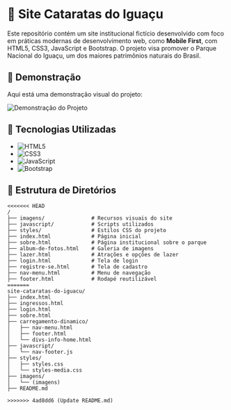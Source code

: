 # 🌊 Site Cataratas do Iguaçu

Este repositório contém um site institucional fictício desenvolvido com foco em práticas modernas de desenvolvimento web, como **Mobile First**, com HTML5, CSS3, JavaScript e Bootstrap. O projeto visa promover o Parque Nacional do Iguaçu, um dos maiores patrimônios naturais do Brasil.

## 📸 Demonstração
Aqui está uma demonstração visual do projeto:

![Demonstração do Projeto](https://i.postimg.cc/K8BfnQCR/Captura-de-tela-2025-04-30-011917.png)

## 🔧 Tecnologias Utilizadas

- ![HTML5](https://img.shields.io/badge/HTML5-E34F26?style=flat&logo=html5&logoColor=white)  
- ![CSS3](https://img.shields.io/badge/CSS3-1572B6?style=flat&logo=css3&logoColor=white)  
- ![JavaScript](https://img.shields.io/badge/JavaScript-F7DF1E?style=flat&logo=javascript&logoColor=black)  
- ![Bootstrap](https://img.shields.io/badge/Bootstrap-563D7C?style=flat&logo=bootstrap&logoColor=white)  

## 📁 Estrutura de Diretórios

```plaintext
<<<<<<< HEAD
/
├── imagens/               # Recursos visuais do site
├── javascript/            # Scripts utilizados
├── styles/                # Estilos CSS do projeto
├── index.html             # Página inicial
├── sobre.html             # Página institucional sobre o parque
├── album-de-fotos.html    # Galeria de imagens
├── lazer.html             # Atrações e opções de lazer
├── login.html             # Tela de login
├── registre-se.html       # Tela de cadastro
├── nav-menu.html          # Menu de navegação
├── footer.html            # Rodapé reutilizável
=======
site-cataratas-do-iguacu/
├── index.html
├── ingressos.html
├── login.html
├── sobre.html
├── carregamento-dinamico/
│   ├── nav-menu.html
│   ├── footer.html
│   └── divs-info-home.html
├── javascript/
│   └── nav-footer.js
├── styles/
│   ├── styles.css
│   └── styles-media.css
├── imagens/
│   └── (imagens)
├── README.md

>>>>>>> 4ad8dd6 (Update README.md)
